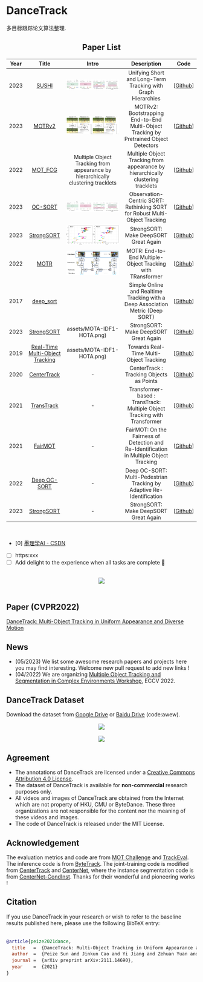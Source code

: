 # DanceTrack

多目标跟踪论文算法整理.

<div align="center">
    
## Paper List

| Year | Title | Intro | Description  | Code
|:----:|:----:|:----:|:----:|:----:|
| 2023 | [SUSHI](https://arxiv.org/abs/2212.03038) | ![](assets/teaser.png) | Unifying Short and Long-Term Tracking with Graph Hierarchies | [[Github](https://github.com/dvl-tum/SUSHI)]|
| 2023 | [MOTRv2](https://arxiv.org/abs/2211.09791) | ![](assets/motrv2_main.jpg) | MOTRv2: Bootstrapping End-to-End Multi-Object Tracking by Pretrained Object Detectors | [[Github](https://github.com/megvii-research/MOTRv2)]|
| 2022 | [MOT_FCG](https://arxiv.org/abs/2210.03355) | Multiple Object Tracking from appearance by hierarchically clustering tracklets | Multiple Object Tracking from appearance by hierarchically clustering tracklets | [[Github](https://github.com/NII-Satoh-Lab/MOT_FCG)]|
| 2023 | [OC-SORT](https://arxiv.org/abs/2203.14360) | ![](assets/teaser.png) | Observation-Centric SORT: Rethinking SORT for Robust Multi-Object Tracking| [[Github](https://github.com/noahcao/OC_SORT)]|
| 2023 | [StrongSORT](https://arxiv.org/abs/2202.13514) | ![](assets/MOTA-IDF1-HOTA.png) | StrongSORT: Make DeepSORT Great Again | [[Github](https://github.com/dyhBUPT/StrongSORT)]|
| 2022 | [MOTR](https://arxiv.org/abs/2105.03247) | ![](assets/motr.png) | MOTR: End-to-End Multiple-Object Tracking with TRansformer | [[Github](https://github.com/megvii-research/MOTR)]|
| 2017 | [deep_sort](https://arxiv.org/abs/1703.07402) | | Simple Online and Realtime Tracking with a Deep Association Metric (Deep SORT) | [[Github](https://github.com/nwojke/deep_sort)]|
| 2023 | [StrongSORT](https://arxiv.org/abs/2202.13514) | assets/MOTA-IDF1-HOTA.png) | StrongSORT: Make DeepSORT Great Again | [[Github](https://github.com/dyhBUPT/StrongSORT)]|
| 2019 | [Real-Time Multi-Object Tracking]([https://arxiv.org/abs/2202.13514](https://arxiv.org/pdf/1909.12605v1)) |assets/MOTA-IDF1-HOTA.png) | Towards Real-Time Multi-Object Tracking | [[Github](https://github.com/Zhongdao/Towards-Realtime-MOT)]|
| 2020 | [CenterTrack](https://arxiv.org/pdf/2004.01177) | -| CenterTrack : Tracking Objects as Points | [[Github](https://github.com/xingyizhou/CenterTrack)]|
| 2021 | [TransTrack](https://arxiv.org/pdf/2012.15460) | - | Transformer-based : TransTrack: Multiple Object Tracking with Transformer | [[Github](https://github.com/PeizeSun/TransTrack)]|
| 2021 | [FairMOT](https://arxiv.org/pdf/2004.01888) |-  | FairMOT: On the Fairness of Detection and Re-Identification in Multiple Object Tracking | [[Github](https://github.com/ifzhang/FairMOT)]|
| 2022 | [Deep OC-SORT](https://arxiv.org/pdf/2302.11813) | - | Deep OC-SORT: Multi-Pedestrian Tracking by Adaptive Re-Identification | [[Github](https://github.com/GerardMaggiolino/Deep-OC-SORT/)]|
| 2023 | [StrongSORT](https://arxiv.org/abs/2202.13514) | - | StrongSORT: Make DeepSORT Great Again | [[Github](https://github.com/dyhBUPT/StrongSORT)]|

    
</div>
</br>

<div align="left">
    
- [0]  [墨理学AI - CSDN](https://positive.blog.csdn.net/)
- [ ] https:xxx
- [ ] Add delight to the experience when all tasks are complete :tada:
    
</div>
</br>

<div align="center"><img src="assets/demo.jpg" ></div>

</br>

## Paper (CVPR2022)
[DanceTrack: Multi-Object Tracking in Uniform Appearance and Diverse Motion](https://arxiv.org/abs/2111.14690)


## News
- (05/2023) We list some awesome research papers and projects here you may find interesting. Welcome new pull request to add new links !
- (04/2022) We are organizing [Multiple Object Tracking and Segmentation in Complex Environments Workshop](https://motcomplex.github.io/), ECCV 2022. 




## DanceTrack Dataset
Download the dataset from [Google Drive](https://drive.google.com/drive/folders/1ASZCFpPEfSOJRktR8qQ_ZoT9nZR0hOea?usp=sharing) or [Baidu Drive](https://pan.baidu.com/s/19O3IvYNzzrcLqlODHKYUwA) (code:awew).


<p align="center"> <img src='assets/bbox_demo.gif' align="center" height="250px">  </p>

<p align="center"> <img src='assets/ddd.gif' align="center" height="250px">  </p>
  
  


## Agreement
- The annotations of DanceTrack are licensed under a [Creative Commons Attribution 4.0 License](https://creativecommons.org/licenses/by/4.0/).
- The dataset of DanceTrack is available for **non-commercial** research purposes only.
- All videos and images of DanceTrack are obtained from the Internet which are not property of HKU, CMU or ByteDance. These three organizations are not responsible for the content nor the meaning of these videos and images.
- The code of DanceTrack is released under the MIT License.  


  

## Acknowledgement  
 
The evaluation metrics and code are from [MOT Challenge](https://motchallenge.net/) and [TrackEval](https://github.com/JonathonLuiten/TrackEval). The inference code is from [ByteTrack](https://github.com/ifzhang/ByteTrack). The joint-training code is modified from [CenterTrack](https://github.com/xingyizhou/CenterTrack) and [CenterNet](https://github.com/xingyizhou/CenterNet), where the instance segmentation code is from [CenterNet-CondInst](https://github.com/CaoWGG/CenterNet-CondInst). Thanks for their wonderful and pioneering works !
  
  

## Citation

If you use DanceTrack in your research or wish to refer to the baseline results published here, please use the following BibTeX entry:

```BibTeX

@article{peize2021dance,
  title   =  {DanceTrack: Multi-Object Tracking in Uniform Appearance and Diverse Motion},
  author  =  {Peize Sun and Jinkun Cao and Yi Jiang and Zehuan Yuan and Song Bai and Kris Kitani and Ping Luo},
  journal =  {arXiv preprint arXiv:2111.14690},
  year    =  {2021}
}

```
